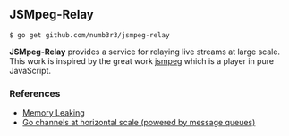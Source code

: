 ## JSMpeg-Relay

```
$ go get github.com/numb3r3/jsmpeg-relay
```

**JSMpeg-Relay** provides a service for relaying live streams at large scale. This work is inspired by the great work [jsmpeg](https://github.com/phoboslab/jsmpeg) which is a player in pure JavaScript.


### References

- [Memory Leaking](https://lingchao.xin/post/memory-leaking.html)
- [Go channels at horizontal scale (powered by message queues)](https://github.com/matryer/vice)


